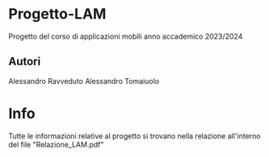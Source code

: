 # Progetto-LAM

Progetto del corso di applicazioni mobili anno accademico 2023/2024

## Autori
Alessandro Ravveduto
Alessandro Tomaiuolo 

# Info
Tutte le informazioni relative al progetto si trovano nella relazione all'interno del file "Relazione_LAM.pdf"